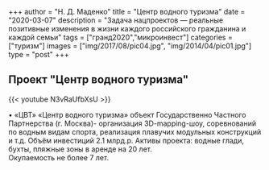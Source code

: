 +++
author = "Н. Д. Маденко"
title = "Центр водного туризма"
date = "2020-03-07"
description = "Задача нацпроектов — реальные позитивные изменения в жизни каждого российского гражданина и каждой семьи"
tags = ["гранд2020","микроинвест"]
categories = ["туризм"]
images = ["img/2017/08/pic04.jpg", "img/2014/04/pic01.jpg"]
type = "post"
+++

## Проект "Центр водного туризма"


{{< youtube N3vRaUfbXsU >}}

•	«ЦВТ» «Центр водного туризма» объект Государственно Частного Партнерства (г. Москва)- организация 3D-mapping-шоу, соревнований по водным видам спорта, реализация плавучих модульных конструкций и т.д. 
Объём инвестиций 2.1 млрд.р. Активы проекта: водные глади, бухты, пляжные зоны в аренде на 20 лет.  
Окупаемость не более 7 лет. 


